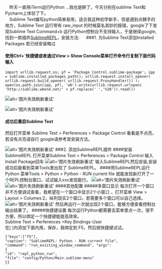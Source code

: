 　昨天一直用iTerm运行Python ...我也是醉了，今天分别在sublime Text和Pycharm上体验了下。</br>
　Sublime Text编写python简单易用，适合我这种初学新手，但是遇到点棘手的地方，Sublime Text 运行带有 raw_input 的时候莫名其妙的报错，google了下发现Sublime Text Command+b 运行Python控制台不支持输入，于是继续google,找到一款插件[SublimeREPL](https://github.com/wuub/SublimeREPL)，安装方法:
　
###1. 为Sublime Text添加Installed Packages
若已经安装略过
#### 使用Ctrl+`快捷键或者通过View > Show Console菜单打开命令行复制下面代码输入
	
	import urllib.request,os; pf = 'Package Control.sublime-package'; ipp = sublime.installed_packages_path(); urllib.request.install_opener( urllib.request.build_opener( urllib.request.ProxyHandler()) ); open(os.path.join(ipp, pf), 'wb').write(urllib.request.urlopen( 'http://sublime.wbond.net/' + pf.replace(' ','%20')).read())
![alt='图片失效刷新重试'](https://blog.gintoki.cn/content/images/md_img/py_sublime%20text1.jpg)

![alt='图片失效刷新重试'](https://blog.gintoki.cn/content/images/md_img/py_sublime%20text2.jpg)
#### 成功后重启Sublime Text
然后打开菜单 Sublime Text > Perferences > Package Control 看看是不点亮，若没有点亮请自行 google请参考其安装方法。

![alt='图片失效刷新重试'](https://blog.gintoki.cn/content/images/md_img/py_sublime%20text3.jpg)
###2. 添加SublimeREPL插件
####安装 SublimeREPL
打开菜单Sublime Text > Perferences > Package Control
输入Install Package回车
![alt='图片失效刷新重试'](https://blog.gintoki.cn/content/images/md_img/py_sublime%20text4.jpg)
输入SublimeREPL然后安装,安装成功后能看到菜单Tools里出现了 SublimeREPL。
####用SublimeREPL运行Python
菜单Tools > Python > Python - RUN current file
就能发现新打开了一个REPL控制台窗口，试试输入xxx发现能行。
![alt='图片失效刷新重试'](https://blog.gintoki.cn/content/images/md_img/py_sublime%20text5.jpg)
![alt='图片失效刷新重试'](https://blog.gintoki.cn/content/images/md_img/py_sublime%20text6.jpg)
####其他配置
#####多窗口显示
每次打开一个窗口并不方便调试查看，我希望在一个窗口中显示2个小窗口
，打开菜单 View > Layout > Columes:2，纵列现实2个窗口，若需要多个窗口可以自己选择。
![alt='图片失效刷新重试'](https://blog.gintoki.cn/content/images/md_img/py_sublime%20text7.jpg)
然后再运行一次就出现2个窗口，能够方便查看控制台输出结果了。
#####快捷键设置
每次运行Python都需要去菜单里点一次，很不方便，所以绑定一个快捷键能提高效率。</br>
Sublime Text > Perferences >Key Bindings-User </br>
在[ ]内添加下面内用，保存，我绑定到 F5，然后按快捷键试试。
		
	{"keys":["f5"],
	"caption": "SublimeREPL: Python - RUN current file",
	"command": "run_existing_window_command", "args":
	{
	"id": "repl_python_run",
	"file": "config/Python/Main.sublime-menu"
	}}
